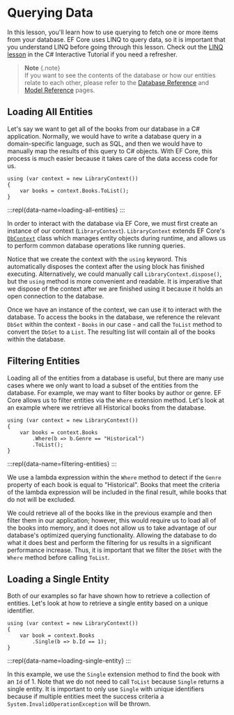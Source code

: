 # Querying Data 
 
In this lesson, you'll learn how to use querying to fetch one or more items from your database. EF Core uses LINQ to query data, so it is important that you understand LINQ before going through this lesson. Check out the [LINQ lesson](../../csharp/getting-started/linq.md) in the C# Interactive Tutorial if you need a refresher. 
 
> **Note** {.note}  
> If you want to see the contents of the database or how our entities relate to each other, please refer to the [Database Reference](tutorial-database-reference.md) and [Model Reference](tutorial-model-reference.md) pages.
 
## Loading All Entities 
 
Let's say we want to get all of the books from our database in a C# application. Normally, we would have to write a database query in a domain-specific language, such as SQL, and then we would have to manually map the results of this query to C# objects. With EF Core, this process is much easier because it takes care of the data access code for us. 
 
```{.snippet}
using (var context = new LibraryContext()) 
{ 
    var books = context.Books.ToList(); 
} 
```
:::repl{data-name=loading-all-entities}
:::
 
In order to interact with the database via EF Core, we must first create an instance of our context (`LibraryContext`). `LibraryContext` extends EF Core's [`DbContext`](https://msdn.microsoft.com/library/system.data.entity.dbcontext) class which manages entity objects during runtime, and allows us to perform common database operations like running queries.

Notice that we create the context with the `using` keyword. This automatically disposes the context after the using block has finished executing. Alternatively, we could manually call `LibraryContext.dispose()`, but the `using` method is more convenient and readable. It is imperative that we dispose of the context after we are finished using it because it holds an open connection to the database. 
 
Once we have an instance of the context, we can use it to interact with the database. To access the books in the database, we reference the relevant `DbSet` within the context - `Books` in our case - and call the `ToList` method to convert the `DbSet` to a `List`. The resulting list will contain all of the books within the database. 
 
## Filtering Entities 
 
Loading all of the entities from a database is useful, but there are many use cases where we only want to load a subset of the entities from the database. For example, we may want to filter books by author or genre. EF Core allows us to filter entities via the `Where` extension method. Let's look at an example where we retrieve all Historical books from the database. 
 
```{.snippet} 
using (var context = new LibraryContext()) 
{ 
    var books = context.Books 
        .Where(b => b.Genre == "Historical") 
        .ToList(); 
} 
```
:::repl{data-name=filtering-entities}
:::
 
We use a lambda expression within the `Where` method to detect if the `Genre` property of each book is equal to "Historical". Books that meet the criteria of the lambda expression will be included in the final result, while books that do not will be excluded. 
 
We could retrieve all of the books like in the previous example and then filter them in our application; however, this would require us to load all of the books into memory, and it does not allow us to take advantage of our database's optimized querying functionality. Allowing the database to do what it does best and perform the filtering for us results in a significant performance increase. Thus, it is important that we filter the `DbSet` with the `Where` method before calling `ToList`. 
 
## Loading a Single Entity 
 
Both of our examples so far have shown how to retrieve a collection of entities. Let's look at how to retrieve a single entity based on a unique identifier. 
 
```{.snippet}
using (var context = new LibraryContext()) 
{ 
    var book = context.Books 
        .Single(b => b.Id == 1); 
} 
```
:::repl{data-name=loading-single-entity}
:::
 
In this example, we use the `Single` extension method to find the book with an `Id` of 1. Note that we do not need to call `ToList` because `Single` returns a single entity. It is important to only use `Single` with unique identifiers because if multiple entities meet the success criteria a `System.InvalidOperationException` will be thrown. 
